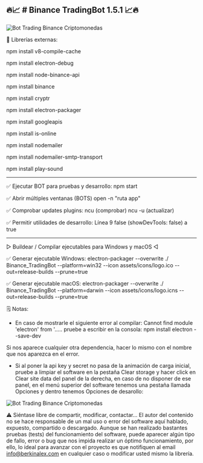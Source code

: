 🔥📈 # Binance TradingBot 1.5.1 📈🔥
------------------------
<img src="https://i0.wp.com/berkinalex.com/wp-content/uploads/2020/03/binance-bot-trading-long-software.png?resize=1140%2C641&amp;ssl=1" alt="Bot Trading Binance Criptomonedas">


📙 Librerías externas:

npm install v8-compile-cache

npm install electron-debug

npm install node-binance-api

npm install binance

npm install cryptr

npm install electron-packager

npm install googleapis

npm install is-online

npm install nodemailer

npm install nodemailer-smtp-transport

npm install play-sound

_______________________________________________


✅ Ejecutar BOT para pruebas y desarrollo:
npm start

✅ Abrir múltiples ventanas (BOTS)
open -n "ruta app"

✅ Comprobar updates plugins:
ncu (comprobar)
ncu -u (actualizar)

✅ Permitir utilidades de desarrollo:
Línea 9 false (showDevTools: false) a true

_______________________________________________


▷ Buildear / Compilar ejecutables para Windows y macOS ◁

✅ Generar ejecutable Windows:
electron-packager --overwrite ./ Binance_TradingBot --platform=win32 --icon assets/icons/logo.ico --out=release-builds --prune=true

✅ Generar ejecutable macOS:
electron-packager --overwrite ./ Binance_TradingBot --platform=darwin --icon assets/icons/logo.icns --out=release-builds --prune=true


🗒️ Notas:
* En caso de mostrarle el siguiente error al compilar:
Cannot find module 'electron' from '..... pruebe a escribir en la consola:
npm install electron --save-dev

Si nos aparece cualquier otra dependencia, hacer lo mismo con el nombre que nos aparezca en el error.
* Si al poner la api key y secret no pasa de la animación de carga inicial, pruebe a limpiar el software en la pestaña Clear storage y hacer click en Clear site data del panel de la derecha, en caso de no disponer de ese panel, en el menú superior del software tenemos una pestaña llamada Opciones y dentro tenemos Opciones de desarollo:
<img src="https://berkinalex.com/wp-content/uploads/2020/05/Captura-de-pantalla-2020-05-31-a-las-18.30.19.png" alt="Bot Trading Binance Criptomonedas">


⚠️ Siéntase libre de compartir, modificar, contactar...
El autor del contenido no se hace responsable de un mal uso o error del software aquí hablado, expuesto, compartido o descargado. Aunque se han realizado bastantes pruebas (tests) del funcionamiento del software, puede aparecer algún tipo de fallo, error o bug que nos impida realizar un óptimo funcionamiento, por ello, lo ideal para avanzar con el proyecto es que notifiquen al email info@berkinalex.com en cualquier caso o modificar usted mismo la librería.
